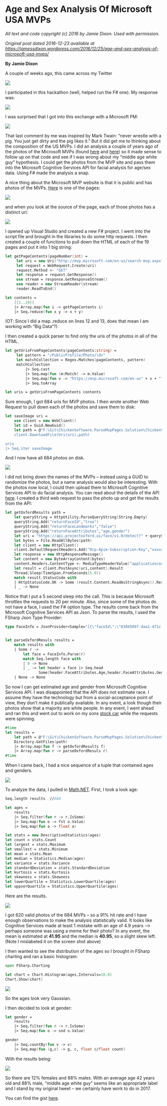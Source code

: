 ﻿



# Age and Sex Analysis Of Microsoft USA MVPs #

*All text and code copyright (c) 2016 by Jamie Dixon. Used with permission.*

*Original post dated 2016-12-23 available at https://jamessdixon.wordpress.com/2016/12/25/age-and-sex-analysis-of-microsoft-usa-mvps/*

**By Jamie Dixon**

A couple of weeks ago, this came across my Twitter


![](1.png)

I participated in this hackathon (well, helped run the F# one).  My response was:

![](2.png)

I was surprised that I got into this exchange with a Microsoft PM:

![](3.png)

That last comment by me was inspired by Mark Twain: “never wrestle with a pig.  You just get dirty and the pig likes it.”  But it did get me to thinking about the composition of the US MVPs.  I did an analysis a couple of years ago of the photos of the Microsoft MVPs (found [here](https://jamessdixon.wordpress.com/2014/10/21/parsing-microsoft-mvp-pages-and-uploading-photos-to-sky-biometry/) and [here](https://jamessdixon.wordpress.com/2014/10/28/parsing-microsoft-mvp-pages-part-2/)) so it made sense to follow up on that code and see if I was wrong about my “middle age white guy” hypothesis.  I could get the photos from the MVP site and pass them into the Microsoft Cognitive Services API for facial analysis for age/sex data.  Using F# made the analysis a snap.

A nice thing about the Microsoft MVP website is that it is public and has photos of the MVPs.  [Here](http://mvp.microsoft.com/en-us/search-mvp.aspx?lo=United+States&sl=0&browse=False&sc=s&ps=36&pn=) is one of the pages:

![](4.png)

and when you look at the source of the page, each of those photos has a distinct uri:

![](5.png)

I opened up Visual Studio and created a new F# project.  I went into the script file and brought in the libraries to do some http requests.  I then created a couple of functions to pull down the HTML of each of the 19 pages and put it into 1 big string:

```fsharp
let getPageContents(pageNumber:int) =
     let uri = new Uri("http://mvp.microsoft.com/en-us/search-mvp.aspx?lo=United+States&sl=0&browse=False&sc=s&ps=36&pn=" + pageNumber.ToString())
     let request = WebRequest.Create(uri)
     request.Method <- "GET"
     let response = request.GetResponse()
     use stream = response.GetResponseStream()
     use reader = new StreamReader(stream)
     reader.ReadToEnd()

let contents = 
    [|1..19|] 
    |> Array.map(fun i -> getPageContents i)
    |> Seq.reduce(fun x y -> x + y)
```

(OT: Since I did a map..reduce on lines 12 and 13, does that mean I am working with “Big Data”?)

I then created a quick parser to find only the uris of the photos in all of the HTML.

```fsharp
let getUrisFromPageContents(pageContents:string) =
     let pattern = "/PublicProfile/Photo/\d+"
     let matchCollection = Regex.Matches(pageContents, pattern)
     matchCollection 
         |> Seq.cast 
         |> Seq.map(fun (m:Match) -> m.Value)
         |> Seq.map(fun v -> "https://mvp.microsoft.com/en-us" + v + "?language=en-us")
         |> Seq.toArray

let uris = getUrisFromPageContents contents 
```

Sure enough, I got 684 uris for MVP photos.  I then wrote another Web Request to pull down each of the photos and save them to disk:

```fsharp
let saveImage uri =
    use client = new WebClient()
    let id = Guid.NewGuid()
    let path = @"F:\Git\ChickenSoftware.ParseMvpPages.Solution\ChickenSoftware.ParseMvpPages\photos\" + id.ToString() + ".jpg"
    client.DownloadFile(Uri(uri),path)

uris
|> Seq.iter saveImage
```
 
And I now have all 684 photos on disk.

![](6.png)

I did not bring down the names of the MVPs – instead using a GUID to randomize the photos, but a name analysis would also be interesting.  With the photos now local, I could then upload them to Microsoft Cognitive Services API to do facial analysis.  You can read about the details of the API [here](https://www.microsoft.com/cognitive-services/en-us/face-api).  I created a third web request to pass the photo up and get the results from the API:

```fsharp
let getOxfordResults path =
    let queryString = HttpUtility.ParseQueryString(String.Empty)
    queryString.Add("returnFaceId","true")
    queryString.Add("returnFaceLandmarks","false")
    queryString.Add("returnFaceAttributes","age,gender")
    let uri = "https://api.projectoxford.ai/face/v1.0/detect?" + queryString.ToString()
    let bytes = File.ReadAllBytes(path)
    let client = new HttpClient()
    client.DefaultRequestHeaders.Add("Ocp-Apim-Subscription-Key","xxxxxxxxxxx")
    let response = new HttpResponseMessage()
    let content = new ByteArrayContent(bytes)
    content.Headers.ContentType <- MediaTypeHeaderValue("application/octet-stream")
    let result = client.PostAsync(uri,content).Result
    Thread.Sleep(TimeSpan.FromSeconds(5.0))
    match result.StatusCode with
    | HttpStatusCode.OK -> Some (result.Content.ReadAsStringAsync().Result)
    | _ -> None
```
    
Notice that I put a 5 second sleep into the call.  This is because Microsoft throttles the requests to 20 per minute. Also, since some of the photos do not have a face, I used the F# option type. The results come back from the Microsoft Cognitive Services API  as Json. To parse the results, I used the FSharp Json Type Provider:

```fsharp
type FaceInfo = JsonProvider<Sample="[{\"faceId\":\"83045097-daa1-4f1c-8669-ed012e9b5975\",\"faceRectangle\":{\"top\":187,\"left\":209,\"width\":214,\"height\":214},\"faceAttributes\":{\"gender\":\"male\",\"age\":42.8}}]">


let parseOxfordResuls results =
    match results with
    | Some r -> 
        let face = FaceInfo.Parse(r)
        match Seq.length face with
        | 0 -> None
        | _ -> let header = face |> Seq.head
               Some(header.FaceAttributes.Age,header.FaceAttributes.Gender)
    | None -> None
```

So now I can get estimated age and gender from Microsoft Cognitive Services API.  I was disappointed that the API does not estimate race.  I assume they have the technology but from a social-acceptance point of view, they don’t make it publically available.  In any event, a look though their photos show that a majority are white people.  In any event, I went ahead and ran this and went out to work on my sons [stock car](https://twitter.com/Sloan4Racing) while the requests were spinning.


```fsharp
#time
let results =
    let path = @"F:\Git\ChickenSoftware.ParseMvpPages.Solution\ChickenSoftware.ParseMvpPages\photos"
    Directory.GetFiles(path)
    |> Array.map(fun f -> getOxfordResults f)
    |> Array.map(fun r -> parseOxfordResuls r)
#time    
```

When I came back, I had a nice sequence of a tuple that contained ages and genders.

![](7.png)

To analyze the data, I pulled in [Math.NET](http://numerics.mathdotnet.com/DescriptiveStatistics.html   ).  First, I took a look age:

```fsharp
Seq.length results  //684

let ages =
    results
    |> Seq.filter(fun r -> r.IsSome)
    |> Seq.map(fun o -> fst o.Value)
    |> Seq.map(fun a -> float a)

let stats = new DescriptiveStatistics(ages)
let count = stats.Count
let largest = stats.Maximum
let smallest = stats.Minimum
let mean = stats.Mean
let median = Statistics.Median(ages)
let variance = stats.Variance
let standardDeviation = stats.StandardDeviation
let kurtosis = stats.Kurtosis
let skewness = stats.Skewness
let lowerQuartile = Statistics.LowerQuartile(ages)
let uppserQuartile = Statistics.UpperQuartile(ages)
```

Here are the results. 

![](8.png)

I got 620 valid photos of the 684 MVPs – so a 91% hit rate and I have enough observations to make the analysis statistically valid.  It looks like Cognitive Services made at least 1 mistake with an age of 4.9 years –> perhaps someone was using a meme for their photo?  In any event, the mean is estimated at **41.95** and the median is **40.95**, so a slight skew left. (Note I mislabeled it on the screen shot above)

I then wanted to see the distribution of the ages so I brought in FSharp charting and ran a basic histogram:

```fsharp
open FSharp.Charting

let chart = Chart.Histogram(ages,Intervals=10.0)
Chart.Show(chart)
```

![](9.png)

So the ages look very Gaussian.

I then decided to look at gender:

```fsharp
let gender =
    results
    |> Seq.filter(fun r -> r.IsSome)
    |> Seq.map(fun o -> snd o.Value)

gender
    |> Seq.countBy(fun v -> v)
    |> Seq.map(fun (g,c) -> g, c, float c/float count)
```    
    
With the results being:

![](10.png)

So there are 12% females and 88% males.  With an average age 42 years old and 88% male, “middle age white guy” seems like an appropriate label and I stand by my original tweet – we certainly have work to do in 2017.

You can find the gist [here](https://gist.github.com/jamessdixon/2e51e07170d5133b3a9e15385995d16b).

